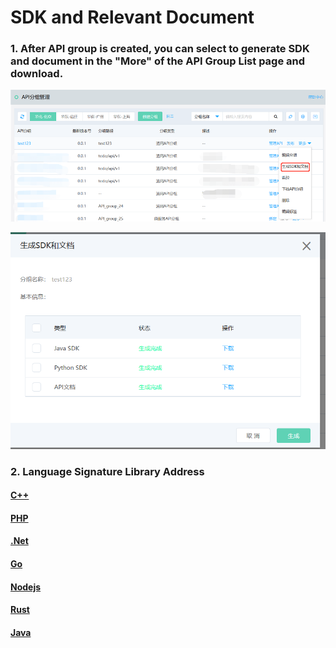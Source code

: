 # SDK and Relevant Document



 ### 1. After API group is created, you can select to generate SDK and document in the "More" of the API Group List page and download.
 
 ![访问授权](../../../../image/Internet-Middleware/API-Gateway/SDK1.png)
 
 
 ![访问授权](../../../../image/Internet-Middleware/API-Gateway/SDK2.png)
 
 ### 2. Language Signature Library Address
 

 #### [C++](https://github.com/jdcloud-api/jdcloud-sdk-cpp-signer)
 
 #### [PHP](https://github.com/jdcloud-api/jdcloud-sdk-php-signer)
 
 #### [.Net](https://github.com/jdcloud-api/jdcloud-sdk-net-signer)
 
 #### [Go](https://github.com/jdcloud-api/jdcloud-sdk-go-signer)
 
 #### [Nodejs](https://github.com/jdcloud-api/jdcloud-sdk-nodejs-signer)
 
 #### [Rust](https://github.com/jdcloud-api/jdcloud-sdk-rust-signer)
 
 #### [Java](https://github.com/jdcloud-api/jdcloud-sdk-java-signer)

